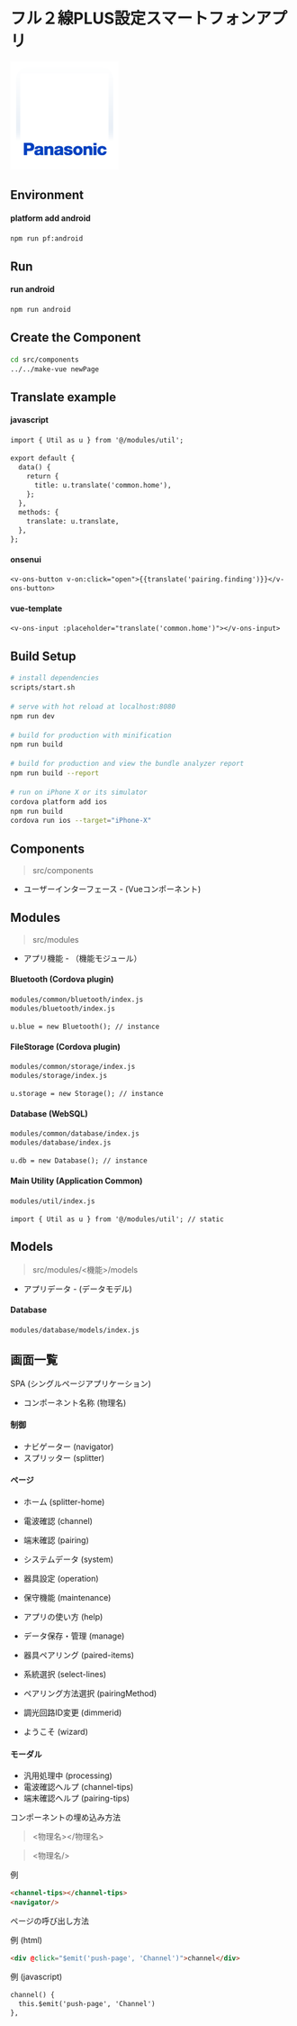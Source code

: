 # フル２線PLUS設定スマートフォンアプリ

![Screenshot](src/assets/logo.png)

## Environment

#### platform add android
```bash
npm run pf:android
```

## Run

#### run android
```bash
npm run android
```

## Create the Component
```bash
cd src/components
../../make-vue newPage
```

## Translate example

#### javascript
```es2015
import { Util as u } from '@/modules/util';

export default {
  data() {
    return {
      title: u.translate('common.home'),
    };
  },
  methods: {
    translate: u.translate,
  },
};

```

#### onsenui
```onsenui
<v-ons-button v-on:click="open">{{translate('pairing.finding')}}</v-ons-button>
```

#### vue-template
```vue-template
<v-ons-input :placeholder="translate('common.home')"></v-ons-input>
```

## Build Setup

```bash
# install dependencies
scripts/start.sh

# serve with hot reload at localhost:8080
npm run dev

# build for production with minification
npm run build

# build for production and view the bundle analyzer report
npm run build --report

# run on iPhone X or its simulator
cordova platform add ios
npm run build
cordova run ios --target="iPhone-X"
```

## Components
> src/components

* ユーザーインターフェース - (Vueコンポーネント)

## Modules
> src/modules

* アプリ機能 - （機能モジュール）

#### Bluetooth (Cordova plugin)
```pre
modules/common/bluetooth/index.js
modules/bluetooth/index.js

u.blue = new Bluetooth(); // instance
```

#### FileStorage (Cordova plugin)
```pre
modules/common/storage/index.js
modules/storage/index.js

u.storage = new Storage(); // instance
```

#### Database (WebSQL)
```pre
modules/common/database/index.js
modules/database/index.js

u.db = new Database(); // instance
```

#### Main Utility (Application Common)
```pre
modules/util/index.js

import { Util as u } from '@/modules/util'; // static
```

## Models
> src/modules/<機能>/models

* アプリデータ - (データモデル)

#### Database
```pre
modules/database/models/index.js
```

## 画面一覧

SPA (シングルページアプリケーション)

* コンポーネント名称 (物理名)

#### 制御
* ナビゲーター (navigator)
* スプリッター (splitter)

#### ページ
* ホーム (splitter-home)
* 電波確認 (channel)
* 端末確認 (pairing)
* システムデータ (system)
* 器具設定 (operation)
* 保守機能 (maintenance)
* アプリの使い方 (help)
* データ保存・管理 (manage)

* 器具ペアリング (paired-items)
* 系統選択 (select-lines)
* ペアリング方法選択 (pairingMethod)
* 調光回路ID変更 (dimmerid)
* ようこそ (wizard)

#### モーダル
* 汎用処理中 (processing)
* 電波確認ヘルプ (channel-tips)
* 端末確認ヘルプ (pairing-tips)

コンポーネントの埋め込み方法

> <物理名></物理名>

> <物理名/>

例
```html
<channel-tips></channel-tips>
<navigator/>
```

ページの呼び出し方法

例 (html)
```html
<div @click="$emit('push-page', 'Channel')">channel</div>
```

例 (javascript)
```es6
channel() {
  this.$emit('push-page', 'Channel')
},
```
